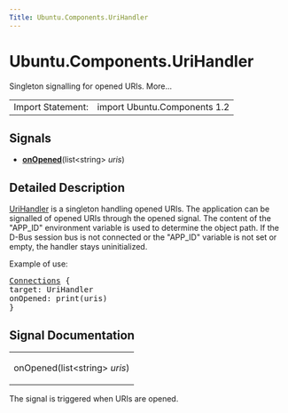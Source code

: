 ```yaml
---
Title: Ubuntu.Components.UriHandler
---
```


# Ubuntu.Components.UriHandler

<span class="subtitle"></span>
<!-- $$$UriHandler-brief -->
<p>Singleton signalling for opened URIs. More...</p>
<!-- @@@UriHandler -->
<table class="alignedsummary">
<tr><td class="memItemLeft rightAlign topAlign"> Import Statement:</td><td class="memItemRight bottomAlign"> import Ubuntu.Components 1.2</td></tr></table><ul>
</ul>
<h2 id="signals">Signals</h2>
<ul>
<li class="fn"><b><b><a href="#onOpened-signal">onOpened</a></b></b>(list&lt;string&gt; <i>uris</i>)</li>
</ul>
<!-- $$$UriHandler-description -->
<h2 id="details">Detailed Description</h2>
</p>
<p><a href="index.html">UriHandler</a> is a singleton handling opened URIs. The application can be signalled of opened URIs through the opened signal. The content of the &quot;APP_ID&quot; environment variable is used to determine the object path. If the D-Bus session bus is not connected or the &quot;APP_ID&quot; variable is not set or empty, the handler stays uninitialized.</p>
<p>Example of use:</p>
<pre class="qml"><span class="type"><a href="../sdk-14.10/QtQml.Connections.md">Connections</a></span> {
<span class="name">target</span>: <span class="name">UriHandler</span>
<span class="name">onOpened</span>: <span class="name">print</span>(<span class="name">uris</span>)
}</pre>
<!-- @@@UriHandler -->
<h2>Signal Documentation</h2>
<!-- $$$onOpened -->
<table class="qmlname"><tr valign="top" id="onOpened-signal"><td class="tblQmlFuncNode"><p><span class="name">onOpened</span>(<span class="type">list</span>&lt;<span class="type">string</span>&gt;<i> uris</i>)</p></td></tr></table><p>The signal is triggered when URIs are opened.</p>
<!-- @@@onOpened -->
<br/>
